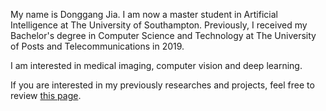 My name is Donggang Jia. I am now a master student in Artificial Intelligence at The University of Southampton. Previously, I received my Bachelor's degree in Computer Science and Technology at The University of Posts and Telecommunications in 2019.

I am interested in medical imaging, computer vision and deep learning.

If you are interested in my previously researches and projects, feel free to review [this page](/projects).